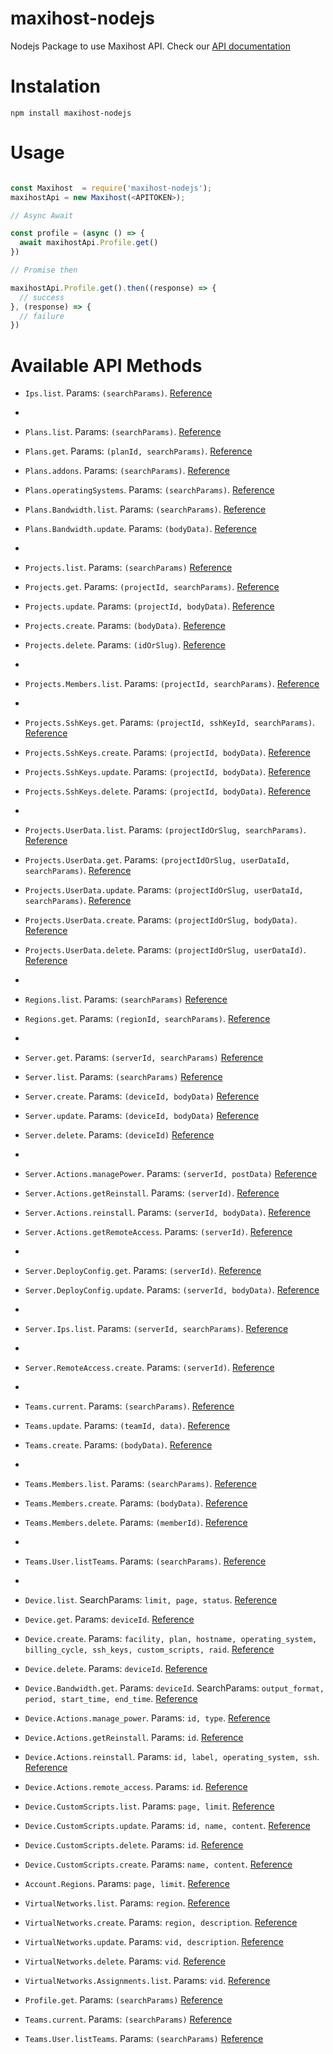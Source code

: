 # maxihost-nodejs

Nodejs Package to use Maxihost API. Check our [API documentation](https://developers.maxihost.com/v2.0/reference)

# Instalation

`npm install maxihost-nodejs`

# Usage

```javascript

const Maxihost  = require('maxihost-nodejs');
maxihostApi = new Maxihost(<APITOKEN>);

// Async Await

const profile = (async () => {
  await maxihostApi.Profile.get()
})

// Promise then

maxihostApi.Profile.get().then((response) => {
  // success
}, (response) => {
  // failure
})

```

# Available API Methods

- `Ips.list`. Params: `(searchParams)`. [Reference](https://docs.maxihost.com/reference/get-ips)
- 
- `Plans.list`. Params: `(searchParams)`. [Reference](https://docs.maxihost.com/reference/get-plans)
- `Plans.get`. Params: `(planId, searchParams)`. [Reference](https://docs.maxihost.com/reference/get-plan)
- `Plans.addons`. Params: `(searchParams)`. [Reference]()
- `Plans.operatingSystems`. Params: `(searchParams)`. [Reference](https://docs.maxihost.com/reference/get-plans-operating-system^)
- `Plans.Bandwidth.list`. Params: `(searchParams)`. [Reference](https://docs.maxihost.com/reference/get-plans-bandwidth)
- `Plans.Bandwidth.update`. Params: `(bodyData)`. [Reference](https://docs.maxihost.com/reference/update-plans-bandwidth)
- 
- `Projects.list`. Params: `(searchParams)` [Reference](https://docs.maxihost.com/reference/get-projects)
- `Projects.get`. Params: `(projectId, searchParams)`. [Reference](https://docs.maxihost.com/reference/get-project)
- `Projects.update`. Params: `(projectId, bodyData)`. [Reference](https://docs.maxihost.com/reference/update-project)
- `Projects.create`. Params: `(bodyData)`. [Reference](https://docs.maxihost.com/reference/create-project)
- `Projects.delete`. Params: `(idOrSlug)`. [Reference](https://docs.maxihost.com/reference/delete-project)
- 
- `Projects.Members.list`. Params: `(projectId, searchParams)`. [Reference](https://docs.maxihost.com/reference/get-team-members)
- 
- `Projects.SshKeys.get`. Params: `(projectId, sshKeyId, searchParams)`. [Reference](https://docs.maxihost.com/reference/get-project-ssh-key)
- `Projects.SshKeys.create`. Params: `(projectId, bodyData)`. [Reference](https://docs.maxihost.com/reference/post-project-ssh-key)
- `Projects.SshKeys.update`. Params: `(projectId, bodyData)`. [Reference](https://docs.maxihost.com/reference/put-project-ssh-key)
- `Projects.SshKeys.delete`. Params: `(projectId, bodyData)`. [Reference](https://docs.maxihost.com/reference/delete-project-ssh-key)
- 
- `Projects.UserData.list`. Params: `(projectIdOrSlug, searchParams)`. [Reference](https://docs.maxihost.com/reference/get-project-users-data)
- `Projects.UserData.get`. Params: `(projectIdOrSlug, userDataId, searchParams)`. [Reference]()
- `Projects.UserData.update`. Params: `(projectIdOrSlug, userDataId, searchParams)`. [Reference]()
- `Projects.UserData.create`. Params: `(projectIdOrSlug, bodyData)`. [Reference]()
- `Projects.UserData.delete`. Params: `(projectIdOrSlug, userDataId)`. [Reference]()
- 
- `Regions.list`. Params: `(searchParams)` [Reference]()
- `Regions.get`. Params: `(regionId, searchParams)`. [Reference]()
- 
- `Server.get`. Params: `(serverId, searchParams)` [Reference]()
- `Server.list`. Params: `(searchParams)` [Reference]()
- `Server.create`. Params: `(deviceId, bodyData)` [Reference]()
- `Server.update`. Params: `(deviceId, bodyData)` [Reference]()
- `Server.delete`. Params: `(deviceId)` [Reference]()
- 
- `Server.Actions.managePower`. Params: `(serverId, postData)` [Reference]()
- `Server.Actions.getReinstall`. Params: `(serverId)`. [Reference]()
- `Server.Actions.reinstall`. Params: `(serverId, bodyData)`. [Reference]()
- `Server.Actions.getRemoteAccess`. Params: `(serverId)`. [Reference]()
- 
- `Server.DeployConfig.get`. Params: `(serverId)`. [Reference]()
- `Server.DeployConfig.update`. Params: `(serverId, bodyData)`. [Reference]()
- 
- `Server.Ips.list`. Params: `(serverId, searchParams)`. [Reference]()
- 
- `Server.RemoteAccess.create`. Params: `(serverId)`. [Reference]()
- 
- `Teams.current`. Params: `(searchParams)`. [Reference]()
- `Teams.update`. Params: `(teamId, data)`. [Reference]()
- `Teams.create`. Params: `(bodyData)`. [Reference]()
- 
- `Teams.Members.list`. Params: `(searchParams)`. [Reference]()
- `Teams.Members.create`. Params: `(bodyData)`. [Reference]()
- `Teams.Members.delete`. Params: `(memberId)`. [Reference]()
- 
- `Teams.User.listTeams`. Params: `(searchParams)`. [Reference]()
- 
- `Device.list`. SearchParams: `limit, page, status`. [Reference](https://developers.maxihost.com/reference#list-servers-1)
- `Device.get`. Params: `deviceId`. [Reference](https://developers.maxihost.com/reference#retrieve-server-1)
- `Device.create`. Params: `facility, plan, hostname, operating_system, billing_cycle, ssh_keys, custom_scripts, raid`. [Reference](https://developers.maxihost.com/reference#create-server-1)
- `Device.delete`. Params: `deviceId`. [Reference](https://developers.maxihost.com/reference#delete-server-1)
- `Device.Bandwidth.get`. Params: `deviceId`. SearchParams: `output_format, period, start_time, end_time`. [Reference](https://developers.maxihost.com/reference#retrieve-server-bandwidth-1)
- `Device.Actions.manage_power`. Params: `id, type`. [Reference](https://developers.maxihost.com/reference#server-power-management-1)
- `Device.Actions.getReinstall`. Params: `id`. [Reference](https://developers.maxihost.com/reference#reinstall-eligibility-1)
- `Device.Actions.reinstall`. Params: `id, label, operating_system, ssh`. [Reference](https://developers.maxihost.com/reference#reinstall-server-1)
- `Device.Actions.remote_access`. Params: `id`. [Reference](https://developers.maxihost.com/reference#create-ipmi-session-1)
- `Device.CustomScripts.list`. Params: `page, limit`. [Reference](https://developers.maxihost.com/reference#custom-scripts-get)
- `Device.CustomScripts.update`. Params: `id, name, content`. [Reference](https://developers.maxihost.com/reference#custom-scripts-id-put)
- `Device.CustomScripts.delete`. Params: `id`. [Reference](https://developers.maxihost.com/reference#custom-script-id-delete)
- `Device.CustomScripts.create`. Params: `name, content`. [Reference](https://developers.maxihost.com/reference#custom-script-post)
- `Account.Regions`. Params: `page, limit`. [Reference](https://developers.maxihost.com/reference#list-regions-1)
- `VirtualNetworks.list`. Params: `region`. [Reference](https://developers.maxihost.com/reference#get_virtual-networks)
- `VirtualNetworks.create`. Params: `region, description`. [Reference](https://developers.maxihost.com/reference#post_virtual-networks)
- `VirtualNetworks.update`. Params: `vid, description`. [Reference](https://developers.maxihost.com/reference#put_virtual-networks-vlan-id)
- `VirtualNetworks.delete`. Params: `vid`. [Reference](https://developers.maxihost.com/reference#delete_virtual-networks-vlan-id)
- `VirtualNetworks.Assignments.list`. Params: `vid`. [Reference](https://developers.maxihost.com/reference#virtual-network-assignments)

- `Profile.get`. Params: `(searchParams)` [Reference](https://developers.maxihost.com/v2.0/reference#get-user-profile)
- `Teams.current`. Params: `(searchParams)` [Reference](https://developers.maxihost.com/v2.0/reference#get-team)
- `Teams.User.listTeams`. Params: `(searchParams)` [Reference](https://developers.maxihost.com/v2.0/reference#get-user-teams)
